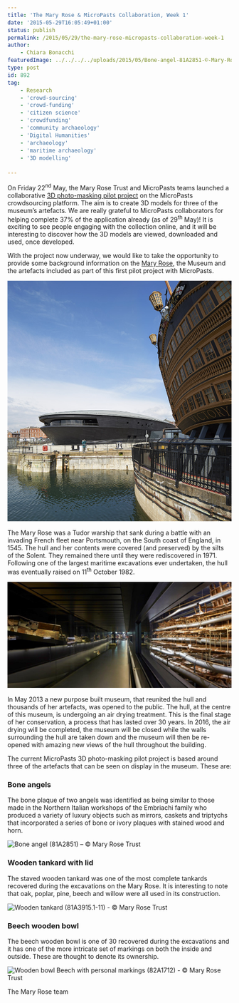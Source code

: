 ```yaml
---
title: 'The Mary Rose & MicroPasts Collaboration, Week 1'
date: '2015-05-29T16:05:49+01:00'
status: publish
permalink: /2015/05/29/the-mary-rose-micropasts-collaboration-week-1
author: 
    - Chiara Bonacchi
featuredImage: ../../../../uploads/2015/05/Bone-angel-81A2851-©-Mary-Rose-Trust.jpg
type: post
id: 892
tag:
    - Research
    - 'crowd-sourcing'
    - 'crowd-funding'
    - 'citizen science'
    - 'crowdfunding'
    - 'community archaeology'
    - 'Digital Humanities'
    - 'archaeology'
    - 'maritime archaeology'
    - '3D modelling'

---
```

On Friday 22<sup>nd</sup> May, the Mary Rose Trust and MicroPasts teams launched a collaborative [3D photo-masking pilot project](http://crowdsourced.micropasts.org/app/photomaskingMaryRose/) on the MicroPasts crowdsourcing platform. The aim is to create 3D models for three of the museum’s artefacts. We are really grateful to MicroPasts collaborators for helping complete 37% of the application already (as of 29<sup>th</sup> May)! It is exciting to see people engaging with the collection online, and it will be interesting to discover how the 3D models are viewed, downloaded and used, once developed.

With the project now underway, we would like to take the opportunity to provide some background information on the [Mary Rose](http://www.maryrose.org), the Museum and the artefacts included as part of this first pilot project with MicroPasts.

![The Mary Rose Museum, Portsmouth Historic Dockyard © Hufton+Crow](../../../../uploads/2015/05/The-Mary-Rose-Museum-Hufton-Crow.jpg)

The Mary Rose was a Tudor warship that sank during a battle with an invading French fleet near Portsmouth, on the South coast of England, in 1545. The hull and her contents were covered (and preserved) by the silts of the Solent. They remained there until they were rediscovered in 1971. Following one of the largest maritime excavations ever undertaken, the hull was eventually raised on 11<sup>th</sup> October 1982.

![Lower Deck walkway of the Context Gallery © Hufton+Crow](../../../../uploads/2015/05/Lower-Deck-Context-Gallery-Hufton-Crow.jpg)

In May 2013 a new purpose built museum, that reunited the hull and thousands of her artefacts, was opened to the public. The hull, at the centre of this museum, is undergoing an air drying treatment. This is the final stage of her conservation, a process that has lasted over 30 years. In 2016, the air drying will be completed, the museum will be closed while the walls surrounding the hull are taken down and the museum will then be re-opened with amazing new views of the hull throughout the building.

The current MicroPasts 3D photo-masking pilot project is based around three of the artefacts that can be seen on display in the museum. These are:

### Bone angels

The bone plaque of two angels was identified as being similar to those made in the Northern Italian workshops of the Embriachi family who produced a variety of luxury objects such as mirrors, caskets and triptychs that incorporated a series of bone or ivory plaques with stained wood and horn.

![Bone angel (81A2851) – © Mary Rose Trust](../../../../uploads/2015/05/Bone-angel-81A2851-©-Mary-Rose-Trust.jpg)


### Wooden tankard with lid

The staved wooden tankard was one of the most complete tankards recovered during the excavations on the Mary Rose. It is interesting to note that oak, poplar, pine, beech and willow were all used in its construction.

![Wooden tankard (81A3915.1-11) - © Mary Rose Trust](../../../../uploads/2015/05/Wooden-tankard-2-81A3915.1-11-©-Mary-Rose-Trust.jpg)
### Beech wooden bowl

The beech wooden bowl is one of 30 recovered during the excavations and it has one of the more intricate set of markings on both the inside and outside. These are thought to denote its ownership.

![Wooden bowl Beech with personal markings (82A1712) - © Mary Rose Trust](../../../../uploads/2015/05/Wooden-bowl-Beech-with-personal-markings-82A1712-©-Mary-Rose-Trust-251x300.jpg)

The Mary Rose team